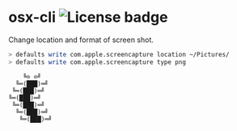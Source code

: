# osx-cli ![License badge][license-img]

Change location and format of screen shot.

```bash
> defaults write com.apple.screencapture location ~/Pictures/
> defaults write com.apple.screencapture type png
```

```
    ╚⊙ ⊙╝
  ╚═(███)═╝
 ╚═(███)═╝
╚═(███)═╝
 ╚═(███)═╝
  ╚═(███)═╝
   ╚═(███)═╝
```

[license-img]: https://img.shields.io/badge/license-ISC-blue.svg
